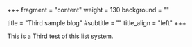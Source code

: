 +++
fragment = "content"
weight = 130
background = ""

title = "Third sample blog"
#subtitle = ""
title_align = "left"
+++

This is a Third test of this list system.